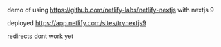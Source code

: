 demo of using https://github.com/netlify-labs/netlify-nextjs with nextjs 9

deployed https://app.netlify.com/sites/trynextjs9

redirects dont work yet
